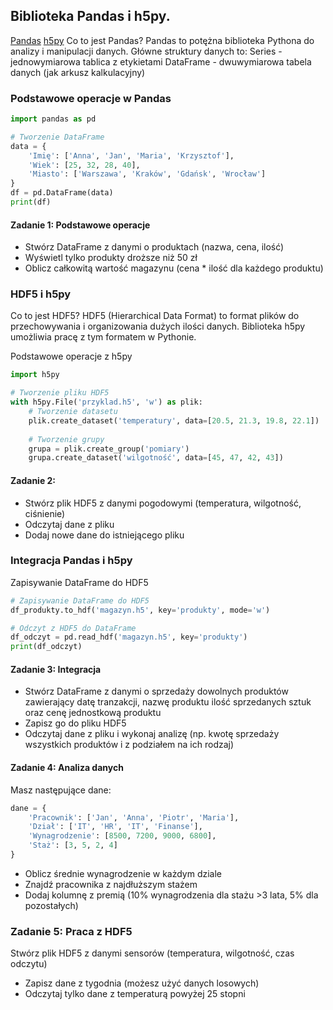 ## Biblioteka Pandas i h5py.
[Pandas](https://pandas.pydata.org/docs/user_guide/index.html)
[h5py](https://docs.h5py.org/en/latest/quick.html)
Co to jest Pandas?
Pandas to potężna biblioteka Pythona do analizy i manipulacji danych. Główne struktury danych to:
Series - jednowymiarowa tablica z etykietami
DataFrame - dwuwymiarowa tabela danych (jak arkusz kalkulacyjny)

### Podstawowe operacje w Pandas
```Python
import pandas as pd

# Tworzenie DataFrame
data = {
    'Imię': ['Anna', 'Jan', 'Maria', 'Krzysztof'],
    'Wiek': [25, 32, 28, 40],
    'Miasto': ['Warszawa', 'Kraków', 'Gdańsk', 'Wrocław']
}
df = pd.DataFrame(data)
print(df)
```

#### Zadanie 1: Podstawowe operacje
- Stwórz DataFrame z danymi o produktach (nazwa, cena, ilość)
- Wyświetl tylko produkty droższe niż 50 zł
- Oblicz całkowitą wartość magazynu (cena * ilość dla każdego produktu)


### HDF5 i h5py
Co to jest HDF5?
HDF5 (Hierarchical Data Format) to format plików do przechowywania i organizowania dużych ilości danych. Biblioteka h5py umożliwia pracę z tym formatem w Pythonie.

Podstawowe operacje z h5py
```python
import h5py

# Tworzenie pliku HDF5
with h5py.File('przyklad.h5', 'w') as plik:
    # Tworzenie datasetu
    plik.create_dataset('temperatury', data=[20.5, 21.3, 19.8, 22.1])
    
    # Tworzenie grupy
    grupa = plik.create_group('pomiary')
    grupa.create_dataset('wilgotność', data=[45, 47, 42, 43])
```
#### Zadanie 2:
- Stwórz plik HDF5 z danymi pogodowymi (temperatura, wilgotność, ciśnienie)
- Odczytaj dane z pliku
- Dodaj nowe dane do istniejącego pliku


### Integracja Pandas i h5py
Zapisywanie DataFrame do HDF5
```python
# Zapisywanie DataFrame do HDF5
df_produkty.to_hdf('magazyn.h5', key='produkty', mode='w')

# Odczyt z HDF5 do DataFrame
df_odczyt = pd.read_hdf('magazyn.h5', key='produkty')
print(df_odczyt)
```
#### Zadanie 3: Integracja
- Stwórz DataFrame z danymi o sprzedaży dowolnych produktów zawierający datę tranzakcji, nazwę produktu ilość sprzedanych sztuk oraz cenę jednostkową produktu
- Zapisz go do pliku HDF5
- Odczytaj dane z pliku i wykonaj analizę (np. kwotę sprzedaży wszystkich produktów i z podziałem na ich rodzaj)


#### Zadanie 4: Analiza danych
Masz następujące dane:

```python
dane = {
    'Pracownik': ['Jan', 'Anna', 'Piotr', 'Maria'],
    'Dział': ['IT', 'HR', 'IT', 'Finanse'],
    'Wynagrodzenie': [8500, 7200, 9000, 6800],
    'Staż': [3, 5, 2, 4]
}
```
- Oblicz średnie wynagrodzenie w każdym dziale
- Znajdź pracownika z najdłuższym stażem
- Dodaj kolumnę z premią (10% wynagrodzenia dla stażu >3 lata, 5% dla pozostałych)

### Zadanie 5: Praca z HDF5
Stwórz plik HDF5 z danymi sensorów (temperatura, wilgotność, czas odczytu)
- Zapisz dane z tygodnia (możesz użyć danych losowych)
- Odczytaj tylko dane z temperaturą powyżej 25 stopni
